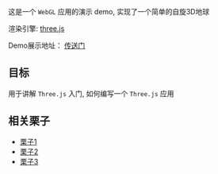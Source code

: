 
这是一个 `WebGL` 应用的演示 demo, 实现了一个简单的自旋3D地球  

渲染引擎: [three.js](https://threejs.org )  


Demo展示地址： [传送门](http://htmlpreview.github.io/?https://github.com/CNCrazyMoon/3DEarth/blob/master/index.html)

## 目标
用于讲解 `Three.js` 入门, 如何编写一个 `Three.js` 应用  

## 相关栗子
- [栗子1](http://www.gsmlondon.ac.uk/global-oil-map/#2008-importers-528)
- [栗子2](http://www.warof1996.com/) 
- [栗子3](https://paperplanes.world/) 


